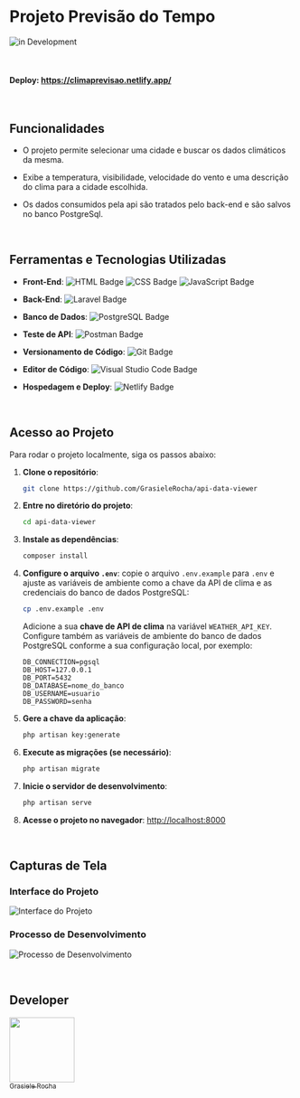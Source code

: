 # Projeto Previsão do Tempo
![in Development](https://img.shields.io/badge/Grasiele%20-%20Rocha-green) 


<br>

#### Deploy: https://climaprevisao.netlify.app/
<br>


## Funcionalidades

- O projeto permite selecionar uma cidade e buscar os dados climáticos da mesma.
- Exibe a temperatura, visibilidade, velocidade do vento e uma descrição do clima para a cidade escolhida.
- Os dados consumidos pela api são tratados pelo back-end e são salvos no banco PostgreSql.

  <br>

## Ferramentas e Tecnologias Utilizadas


- **Front-End**: ![HTML Badge](https://img.shields.io/badge/HTML-E34F26?style=for-the-badge&logo=html5&logoColor=white) ![CSS Badge](https://img.shields.io/badge/CSS-1572B6?style=for-the-badge&logo=css3&logoColor=white) ![JavaScript Badge](https://img.shields.io/badge/JavaScript-F7DF1E?style=for-the-badge&logo=javascript&logoColor=black)

- **Back-End**: ![Laravel Badge](https://img.shields.io/badge/Laravel-EF3E30?style=for-the-badge&logo=laravel&logoColor=white) 

- **Banco de Dados**: ![PostgreSQL Badge](https://img.shields.io/badge/PostgreSQL-336791?style=for-the-badge&logo=postgresql&logoColor=white) 

- **Teste de API**: ![Postman Badge](https://img.shields.io/badge/Postman-FF6C37?style=for-the-badge&logo=postman&logoColor=white) 

- **Versionamento de Código**: ![Git Badge](https://img.shields.io/badge/Git-F05032?style=for-the-badge&logo=git&logoColor=white) 

- **Editor de Código**: ![Visual Studio Code Badge](https://img.shields.io/badge/Visual%20Studio%20Code-007ACC?style=for-the-badge&logo=visual-studio-code&logoColor=white) 

- **Hospedagem e Deploy**: ![Netlify Badge](https://img.shields.io/badge/Netlify-00C7B7?style=for-the-badge&logo=netlify&logoColor=white) 

    <br>

## Acesso ao Projeto

Para rodar o projeto localmente, siga os passos abaixo:

1. **Clone o repositório**:
   ```bash
   git clone https://github.com/GrasieleRocha/api-data-viewer
   ```

2. **Entre no diretório do projeto**:
   ```bash
   cd api-data-viewer
   ```

3. **Instale as dependências**:
   ```bash
   composer install
   ```

4. **Configure o arquivo `.env`**: copie o arquivo `.env.example` para `.env` e ajuste as variáveis de ambiente como a chave da API de clima e as credenciais do banco de dados PostgreSQL:
   ```bash
   cp .env.example .env
   ```

   Adicione a sua **chave de API de clima** na variável `WEATHER_API_KEY`.
   Configure também as variáveis de ambiente do banco de dados PostgreSQL conforme a sua configuração local, por exemplo:
     ```
     DB_CONNECTION=pgsql
     DB_HOST=127.0.0.1
     DB_PORT=5432
     DB_DATABASE=nome_do_banco
     DB_USERNAME=usuario
     DB_PASSWORD=senha
     ```

5. **Gere a chave da aplicação**:
   ```bash
   php artisan key:generate
   ```

6. **Execute as migrações (se necessário)**:
   ```bash
   php artisan migrate
   ```

7. **Inicie o servidor de desenvolvimento**:
   ```bash
   php artisan serve
   ```

8. **Acesse o projeto no navegador**:
   [http://localhost:8000](http://localhost:8000)

<br>


## Capturas de Tela

### Interface do Projeto
![Interface do Projeto](link_para_imagem_da_interface)


### Processo de Desenvolvimento
![Processo de Desenvolvimento](link_para_imagem_do_processo_de_desenvolvimento)


<br>

## Developer

[<img src="https://avatars.githubusercontent.com/u/104076058?v=4" width=115><br><sub>Grasiele Rocha</sub>](https://github.com/GrasieleRocha) 
